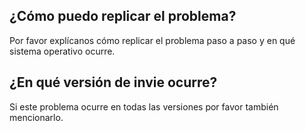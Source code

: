 ## ¿Cómo puedo replicar el problema?
Por favor explícanos cómo replicar el problema paso a paso y en qué sistema operativo ocurre.
## ¿En qué versión de invie ocurre?
Si este problema ocurre en todas las versiones por favor también mencionarlo.
